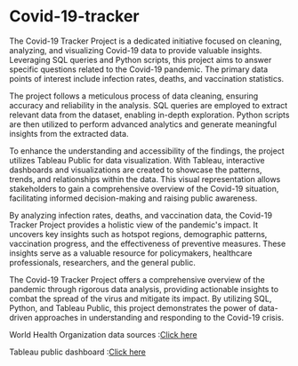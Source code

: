 # Covid-19-tracker
The Covid-19 Tracker Project is a dedicated initiative focused on cleaning, analyzing, and visualizing Covid-19 data to provide valuable insights. Leveraging SQL queries and Python scripts, this project aims to answer specific questions related to the Covid-19 pandemic. The primary data points of interest include infection rates, deaths, and vaccination statistics.

The project follows a meticulous process of data cleaning, ensuring accuracy and reliability in the analysis. SQL queries are employed to extract relevant data from the dataset, enabling in-depth exploration. Python scripts are then utilized to perform advanced analytics and generate meaningful insights from the extracted data.

To enhance the understanding and accessibility of the findings, the project utilizes Tableau Public for data visualization. With Tableau, interactive dashboards and visualizations are created to showcase the patterns, trends, and relationships within the data. This visual representation allows stakeholders to gain a comprehensive overview of the Covid-19 situation, facilitating informed decision-making and raising public awareness.

By analyzing infection rates, deaths, and vaccination data, the Covid-19 Tracker Project provides a holistic view of the pandemic's impact. It uncovers key insights such as hotspot regions, demographic patterns, vaccination progress, and the effectiveness of preventive measures. These insights serve as a valuable resource for policymakers, healthcare professionals, researchers, and the general public.

The Covid-19 Tracker Project offers a comprehensive overview of the pandemic through rigorous data analysis, providing actionable insights to combat the spread of the virus and mitigate its impact. By utilizing SQL, Python, and Tableau Public, this project demonstrates the power of data-driven approaches in understanding and responding to the Covid-19 crisis.

World Health Organization data sources :[Click here](https://covid19.who.int/data)

Tableau public dashboard :[Click here](https://public.tableau.com/views/Covid19_16855480875580/Infection?:language=en-GB&:display_count=n&:origin=viz_share_link)
